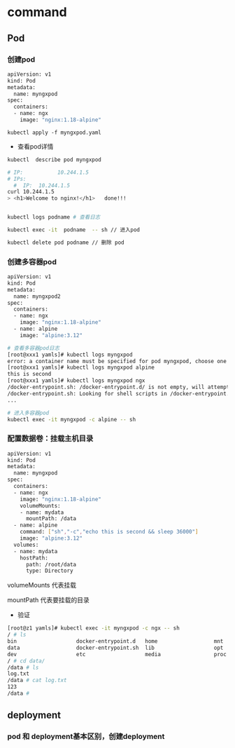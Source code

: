 # command





## Pod



### 创建pod



```bash
apiVersion: v1
kind: Pod
metadata:
  name: myngxpod
spec:
  containers:
  - name: ngx
    image: "nginx:1.18-alpine"
```



`kubectl apply -f myngxpod.yaml`



* 查看pod详情

```bash
kubectl  describe pod myngxpod

# IP:           10.244.1.5
# IPs:
  #  IP:  10.244.1.5
curl 10.244.1.5
> <h1>Welcome to nginx!</h1>   done!!!


kubectl logs podname # 查看日志

kubectl exec -it  podname  -- sh // 进入pod

kubectl delete pod podname // 删除 pod
```





### 创建多容器pod



```bash
apiVersion: v1
kind: Pod
metadata:
  name: myngxpod2
spec:
  containers:
  - name: ngx
    image: "nginx:1.18-alpine"
  - name: alpine
  	image: "alpine:3.12"
```



```bash
# 查看多容器pod日志
[root@xxx1 yamls]# kubectl logs myngxpod
error: a container name must be specified for pod myngxpod, choose one of: [ngx alpine]
[root@xxx1 yamls]# kubectl logs myngxpod alpine
this is second
[root@xxx1 yamls]# kubectl logs myngxpod ngx
/docker-entrypoint.sh: /docker-entrypoint.d/ is not empty, will attempt to perform configuration
/docker-entrypoint.sh: Looking for shell scripts in /docker-entrypoint.d/
...
```



```bash
# 进入多容器pod
kubectl exec -it myngxpod -c alpine -- sh
```





### 配置数据卷：挂载主机目录



```bash
apiVersion: v1
kind: Pod
metadata:
  name: myngxpod
spec:
  containers:
  - name: ngx
    image: "nginx:1.18-alpine"
    volumeMounts:
    - name: mydata
      mountPath: /data
  - name: alpine
    command: ["sh","-c","echo this is second && sleep 36000"]
    image: "alpine:3.12"
  volumes:
  - name: mydata
    hostPath: 
      path: /root/data
      type: Directory
```

volumeMounts   代表挂载

mountPath          代表要挂载的目录



* 验证

```bash
[root@z1 yamls]# kubectl exec -it myngxpod -c ngx -- sh
/ # ls
bin                   docker-entrypoint.d   home                  mnt                   root                  srv                   usr
data                  docker-entrypoint.sh  lib                   opt                   run                   sys                   var
dev                   etc                   media                 proc                  sbin                  tmp
/ # cd data/
/data # ls
log.txt
/data # cat log.txt 
123
/data # 
```





## deployment



### pod 和 deployment基本区别，创建deployment























































